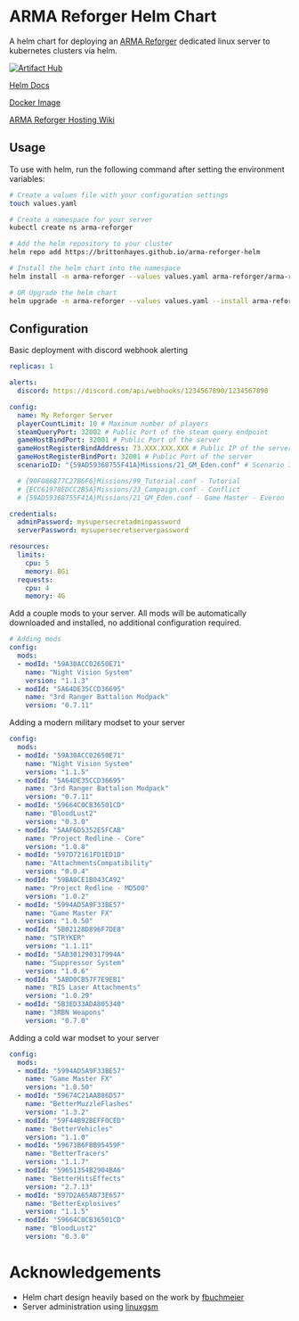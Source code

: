 # ARMA Reforger Helm Chart

A helm chart for deploying an [ARMA Reforger](https://community.bistudio.com/wiki/Arma_Reforger:Server_Hosting) dedicated linux server to kubernetes clusters via helm.

[![Artifact Hub](https://img.shields.io/endpoint?url=https://artifacthub.io/badge/repository/arma-reforger)](https://artifacthub.io/packages/search?repo=arma-reforger)

[Helm Docs](./charts/arma-reforger/README.md)

[Docker Image](https://github.com/brittonhayes/arma-reforger-helm/packages)

[ARMA Reforger Hosting Wiki](https://community.bistudio.com/wiki/Arma_Reforger:Server_Hosting)

## Usage

To use with helm, run the following command after setting the environment variables:

```bash
# Create a values file with your configuration settings
touch values.yaml

# Create a namespace for your server
kubectl create ns arma-reforger

# Add the helm repository to your cluster
helm repo add https://brittonhayes.github.io/arma-reforger-helm

# Install the helm chart into the namespace
helm install -n arma-reforger --values values.yaml arma-reforger/arma-reforger arma-reforger

# OR Upgrade the helm chart
helm upgrade -n arma-reforger --values values.yaml --install arma-reforger arma-reforger/arma-reforger
```

## Configuration

Basic deployment with discord webhook alerting

```yaml
replicas: 1

alerts:
  discord: https://discord.com/api/webhooks/1234567890/1234567890

config:
  name: My Reforger Server
  playerCountLimit: 10 # Maximum number of players
  steamQueryPort: 32002 # Public Port of the steam query endpoint
  gameHostBindPort: 32001 # Public Port of the server
  gameHostRegisterBindAddress: 73.XXX.XXX.XXX # Public IP of the server
  gameHostRegisterBindPort: 32001 # Public Port of the server
  scenarioID: "{59AD59368755F41A}Missions/21_GM_Eden.conf" # Scenario ID for "Game Master - Everon"

  # {90F086877C27B6F6}Missions/99_Tutorial.conf - Tutorial
  # {ECC61978EDCC2B5A}Missions/23_Campaign.conf - Conflict
  # {59AD59368755F41A}Missions/21_GM_Eden.conf - Game Master - Everon

credentials:
  adminPassword: mysupersecretadminpassword
  serverPassword: mysupersecretserverpassword

resources:
  limits:
    cpu: 5
    memory: 8Gi
  requests:
    cpu: 4
    memory: 4G
```

Add a couple mods to your server. All mods will be automatically downloaded and installed, no additional configuration required.

```yaml
# Adding mods
config:
  mods:
  - modId: "59A30ACC02650E71"
    name: "Night Vision System"
    version: "1.1.3"
  - modId: "5A64DE35CCD36695"
    name: "3rd Ranger Battalion Modpack"
    version: "0.7.11"
```

Adding a modern military modset to your server

```yaml
config:
  mods:
  - modId: "59A30ACC02650E71"
    name: "Night Vision System"
    version: "1.1.5"
  - modId: "5A64DE35CCD36695"
    name: "3rd Ranger Battalion Modpack"
    version: "0.7.11"
  - modId: "59664C0CB36501CD"
    name: "BloodLust2"
    version: "0.3.0"
  - modId: "5AAF6D5352E5FCAB"
    name: "Project Redline - Core"
    version: "1.0.8"
  - modId: "597D72161FD1ED1D"
    name: "AttachmentsCompatibility"
    version: "0.0.4"
  - modId: "59BA0CE1B043CA92"
    name: "Project Redline - MD500"
    version: "1.0.2"
  - modId: "5994AD5A9F33BE57"
    name: "Game Master FX"
    version: "1.0.50"
  - modId: "5B02128D896F7DE8"
    name: "STRYKER"
    version: "1.1.11"
  - modId: "5AB301290317994A"
    name: "Suppressor System"
    version: "1.0.6"
  - modId: "5ABD0CB57F7E9EB1"
    name: "RIS Laser Attachments"
    version: "1.0.29"
  - modId: "5B3ED33ADA805340"
    name: "3RBN Weapons"
    version: "0.7.0"
```

Adding a cold war modset to your server

```yaml
config:
  mods:
  - modId: "5994AD5A9F33BE57"
    name: "Game Master FX"
    version: "1.0.50"
  - modId: "59674C21AA886D57"
    name: "BetterMuzzleFlashes"
    version: "1.3.2"
  - modId: "59F44B92BEFF0CED"
    name: "BetterVehicles"
    version: "1.1.0"
  - modId: "59673B6FBB95459F"
    name: "BetterTracers"
    version: "1.1.7"
  - modId: "59651354B2904BA6"
    name: "BetterHitsEffects"
    version: "2.7.13"
  - modId: "597D2A65AB73E657"
    name: "BetterExplosives"
    version: "1.1.5"
  - modId: "59664C0CB36501CD"
    name: "BloodLust2"
    version: "0.3.0"
```

# Acknowledgements

- Helm chart design heavily based on the work by [fbuchmeier](https://github.com/fbuchmeier)
- Server administration using [linuxgsm](https://linuxgsm.com)
